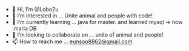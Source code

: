 - 👋 Hi, I’m @Lobo2u
- 👀 I’m interested in ... Unite animal and people with code!
- 🌱 I’m currently learning ... java for master. and learned mysql -> now :maria DB
- 💞️ I’m looking to collaborate on ... unite of animal and people!
- 📫 How to reach me ... eunsoo8862@gmail.com 

<!---
Lobo2u/Lobo2u is a ✨ special ✨ repository because its `README.md` (this file) appears on your GitHub profile.
You can click the Preview link to take a look at your changes.
--->
